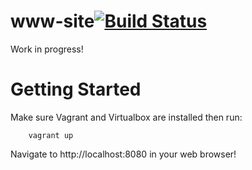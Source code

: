# www-site[![Build Status](https://travis-ci.org/projectprogressive/www-site.svg?branch=master)](https://travis-ci.org/projectprogressive/www-site)
Work in progress!

# Getting Started
Make sure Vagrant and Virtualbox are installed then run:
        
        vagrant up
        
Navigate to http://localhost:8080 in your web browser!